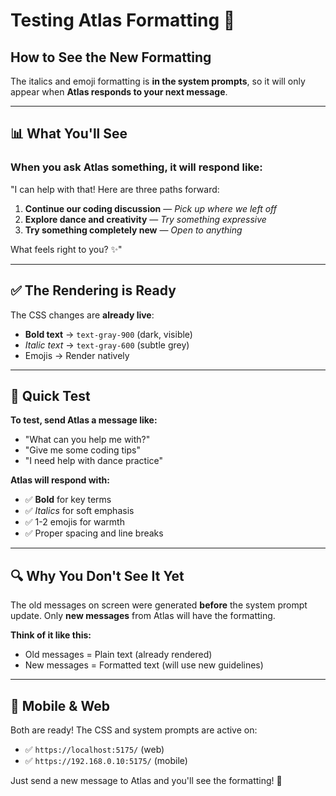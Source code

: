 # Testing Atlas Formatting 🎨

## How to See the New Formatting

The italics and emoji formatting is **in the system prompts**, so it will only appear when **Atlas responds to your next message**.

---

## 📊 What You'll See

### When you ask Atlas something, it will respond like:

"I can help with that! Here are three paths forward:

1. **Continue our coding discussion** — *Pick up where we left off*
2. **Explore dance and creativity** — *Try something expressive*
3. **Try something completely new** — *Open to anything*

What feels right to you? ✨"

---

## ✅ The Rendering is Ready

The CSS changes are **already live**:
- **Bold text** → `text-gray-900` (dark, visible)
- *Italic text* → `text-gray-600` (subtle grey)
- Emojis → Render natively

---

## 🧪 Quick Test

**To test, send Atlas a message like:**
- "What can you help me with?"
- "Give me some coding tips"
- "I need help with dance practice"

**Atlas will respond with:**
- ✅ **Bold** for key terms
- ✅ *Italics* for soft emphasis
- ✅ 1-2 emojis for warmth
- ✅ Proper spacing and line breaks

---

## 🔍 Why You Don't See It Yet

The old messages on screen were generated **before** the system prompt update. Only **new messages** from Atlas will have the formatting.

**Think of it like this:**
- Old messages = Plain text (already rendered)
- New messages = Formatted text (will use new guidelines)

---

## 📱 Mobile & Web

Both are ready! The CSS and system prompts are active on:
- ✅ `https://localhost:5175/` (web)
- ✅ `https://192.168.0.10:5175/` (mobile)

Just send a new message to Atlas and you'll see the formatting! 🚀

